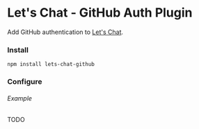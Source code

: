 # Let's Chat - GitHub Auth Plugin

Add GitHub authentication to [Let's Chat](http://sdelements.github.io/lets-chat/).

### Install

```
npm install lets-chat-github
```

### Configure

###### Example 
TODO
